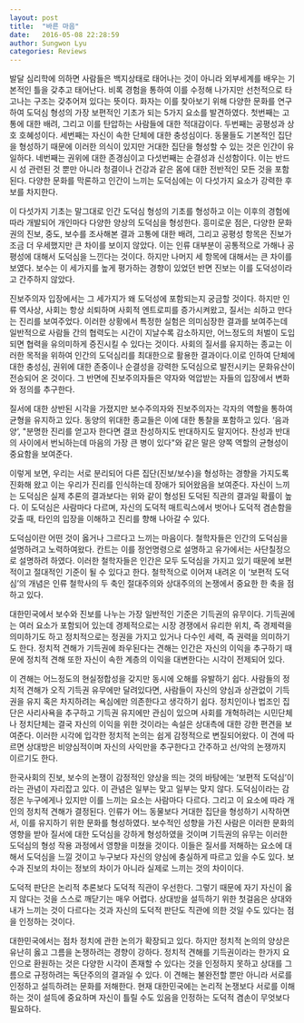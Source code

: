 ```yaml
---
layout: post
title:  "바른 마음"
date:   2016-05-08 22:28:59
author: Sungwon Lyu
categories: Reviews
---
```

 발달 심리학에 의하면 사람들은 백지상태로 태어나는 것이 아니라 외부세계를 배우는 기본적인 틀을 갖추고 태어난다. 비록 경험을 통하여 이를 수정해 나가지만 선천적으로 타고나는 구조는 갖추어져 있다는 뜻이다. 화자는 이를 찾아보기 위해 다양한 문화를 연구하여 도덕심 형성의 가장 보편적인 기초가 되는 5가지 요소를 발견하였다. 첫번째는 고통에 대한 배려, 그리고 이를 탄압하는 사람들에 대한 적대감이다. 두번째는 공평성과 상호 호혜성이다. 세번째는 자신이 속한 단체에 대한 충성심이다. 동물들도 기본적인 집단을 형성하기 때문에 이러한 의식이 있지만 거대한 집단을 형성할 수 있는 것은 인간이 유일하다. 네번째는 권위에 대한 존경심이고 다섯번째는 순결성과 신성함이다. 이는 반드시 성 관련된 것 뿐만 아니라 청결이나 건강과 같은 몸에 대한 전반적인 모든 것을 포함된다. 다양한 문화를 막론하고 인간이 느끼는 도덕심에는 이 다섯가지 요소가 강력한 후보를 차지한다.

 이 다섯가지 기초는 말그대로 인간 도덕심 형성의 기초를 형성하고 이는 이후의 경험에 따라 개발되어 개인마다 다양한 양상의 도덕심을 형성한다. 흥미로운 점은, 다양한 문화권의 진보, 중도, 보수를 조사해본 결과 고통에 대한 배려, 그리고 공평성 항목은 진보가 조금 더 우세했지만 큰 차이를 보이지 않았다. 이는 인류 대부분이 공통적으로 가해나 공평성에 대해서 도덕심을 느낀다는 것이다. 하지만 나머지 세 항목에 대해서는 큰 차이를 보였다. 보수는 이 세가지를 높게 평가하는 경향이 있었던 반면 진보는 이를 도덕성이라고 간주하지 않았다.

 진보주의자 입장에서는 그 세가지가 왜 도덕성에 포함되는지 궁금할 것이다. 하지만 인류 역사상, 사회는 항상 쇠퇴하며 사회적 엔트로피를 증가시켜왔고, 질서는 쇠하고 만다는 진리를 보여주었다. 이러한 상황에서 특정한 실험은 의미심장한 결과를 보여주는데 일반적으로 사람들 간의 협력도는 시간이 지날수록 감소하지만, 어느정도의 처벌이 도입되면 협력을 유의미하게 증진시킬 수 있다는 것이다. 사회의 질서를 유지하는 종교는 이러한 목적을 위하여 인간의 도덕심리를 최대한으로 활용한 결과이다.이로 인하여 단체에 대한 충성심, 권위에 대한 존중이나 순결성을 강력한 도덕심으로 발전시키는 문화유산이 전승되어 온 것이다. 그 반면에 진보주의자들은 약자와 억압받는 자들의 입장에서 변화와 정의를 추구한다.

 질서에 대한 상반된 시각을 가졌지만 보수주의자와 진보주의자는 각자의 역할을 통하여 균형을 유지하고 있다. 동양의 위대한 종교들은 이에 대한 통찰을 포함하고 있다. ‘음과 양’,  "분명한 진리를 얻고자 한다면 결코 찬성하지도 반대하지도 말지어다. 찬성과 반대의 사이에서 번뇌하는데 마음의 가장 큰 병이 있다"와 같은 말은 양쪽 역할의 균형성이 중요함을 보여준다.

 이렇게 보면, 우리는 서로 분리되어 다른 집단(진보/보수)을 형성하는 경향을 가지도록 진화해 왔고 이는 우리가 진리를 인식하는데 장애가 되어왔음을 보여준다. 자신이 느끼는 도덕심은 실제 추론의 결과보다는 위와 같이 형성된 도덕된 직관의 결과일 확률이 높다. 이 도덕심은 사람마다 다르며, 자신의 도덕적 매트릭스에서 벗어나 도덕적 겸손함을 갖출 때, 타인의 입장을 이해하고 진리를 향해 나아갈 수 있다.

 도덕심이란 어떤 것이 옳거나 그르다고 느끼는 마음이다. 철학자들은 인간의 도덕심을 설명하려고 노력하여왔다. 칸트는 이를 정언명령으로 설명하고 유가에서는 사단칠정으로 설명하려 하였다. 이러한 철학자들은 인간은 모두 도덕심을 가지고 있기 때문에 보편적이고 절대적인 기준이 될 수 있다고 한다. 철학적으로 이어져 내려온 이 ‘보편적 도덕심’의 개념은 인류 철학사의 두 축인 절대주의와 상대주의의 논쟁에서 중요한 한 축을 점하고 있다.

 대한민국에서 보수와 진보를 나누는 가장 일반적인 기준은 기득권의 유무이다. 기득권에는 여러 요소가 포함되어 있는데 경제적으로는 시장 경쟁에서 유리한 위치, 즉 경제력을 의미하기도 하고 정치적으로는 정권을 가지고 있거나 다수인 세력, 즉 권력을 의미하기도 한다. 정치적 견해가 기득권에 좌우된다는 견해는 인간은 자신의 이익을 추구하기 때문에 정치적 견해 또한 자신이 속한 계층의 이익을 대변한다는 시각이 전제되어 있다.

 이 견해는 어느정도의 현실정합성을 갖지만 동시에 오해를 유발하기 쉽다. 사람들의 정치적 견해가 오직 기득권 유무에만 달려있다면, 사람들이 자신의 양심과 상관없이 기득권을 유지 혹은 차지하려는 욕심에만 의존한다고 생각하기 쉽다. 정치인이나 법조인 집단은 사리사욕을 추구하고 기득권 유지에만 관심이 있으며 사회를 개혁하려는 시민단체나 정치단체는 결국 자신의 이익을 위한 것이라는 속설은 상대측에 대한 강한 편견을 보여준다. 이러한 시각에 입각한 정치적 논의는 쉽게 감정적으로 변질되어왔다. 이 견에 따르면 상대방은 비양심적이며 자신의 사익만을 추구한다고 간주하고 선/악의 논쟁까지 이르기도 한다.

 한국사회의 진보, 보수의 논쟁이 감정적인 양상을 띄는 것의 바탕에는 ‘보편적 도덕심’이라는 관념이 자리잡고 있다. 이 관념은 일부는 맞고 일부는 맞지 않다. 도덕심이라는 감정은 누구에게나 있지만 이를 느끼는 요소는 사람마다 다르다. 그리고 이 요소에 따라 개인의 정치적 견해가 결정된다. 인류가 어느 동물보다 거대한 집단을 형성하기 시작하면서, 이를 유지하기 위한 문화를 형성하였다. 보수적인 성향을 가진 사람은 이러한 문화의 영향을 받아 질서에 대한 도덕심을 강하게 형성하였을 것이며 기득권의 유무는 이러한 도덕심의 형성 작용 과정에서 영향을 미쳤을 것이다. 이들은 질서를 저해하는 요소에 대해서 도덕심을 느낄 것이고 누구보다 자신의 양심에 충실하게 따르고 있을 수도 있다. 보수과 진보의 차이는 정보의 차이가 아니라 실제로 느끼는 것의 차이이다.

 도덕적 판단은 논리적 추론보다 도덕적 직관이 우선한다. 그렇기 때문에 자기 자신이 옳지 않다는 것을 스스로 깨닫기는 매우 어렵다. 상대방을 설득하기 위한 첫걸음은 상대와 내가 느끼는 것이 다르다는 것과 자신의 도덕적 판단도 직관에 의한 것일 수도 있다는 점을 인정하는 것이다.

 대한민국에서는 점차 정치에 관한 논의가 확장되고 있다. 하지만 정치적 논의의 양상은 유난히 옳고 그름을 논쟁하려는 경향이 강하다. 정치적 견해를 기득권이라는 한가지 요인으로 환원하는 것은 다양한 시각이 존재할 수 있다는 것을 인정하지 못하고 상대를 그름으로 규정하려는 독단주의의 결과일 수 있다. 이 견해는 불완전할 뿐만 아니라 서로를 인정하고 설득하려는 문화를 저해한다. 현재 대한민국에는 논리적 논쟁보다 서로를 이해하는 것이 설득에 중요하며 자신이 틀릴 수도 있음을 인정하는 도덕적 겸손이 무엇보다 필요하다.

